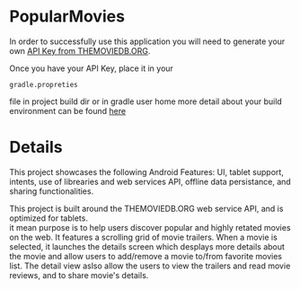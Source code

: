 # PopularMovies

In order to successfully use this application you will need to generate your own [API Key from THEMOVIEDB.ORG](https://www.themoviedb.org/documentation/api).

Once you have your API Key, place it in your 
```shell
gradle.propreties
```
file in project build dir or in gradle user home
more detail about your build environment can be found [here]( https://docs.gradle.org/current/userguide/build_environment.html)


# Details 

This project showcases the following Android Features: 
UI, tablet support, intents, use of librearies and web services API, offline data persistance, and sharing functionalities. 

This project is built around the THEMOVIEDB.ORG web service API, and is optimized for tablets.  
it mean purpose is to help users discover popular and highly retated movies on the web. It features a scrolling grid of movie trailers. When a movie is selected, it launches the details screen which desplays more details about the movie and allow users to add/remove a movie to/from favorite movies list. The detail view aslso allow the users to view the trailers and read movie reviews, and to share movie's details. 
